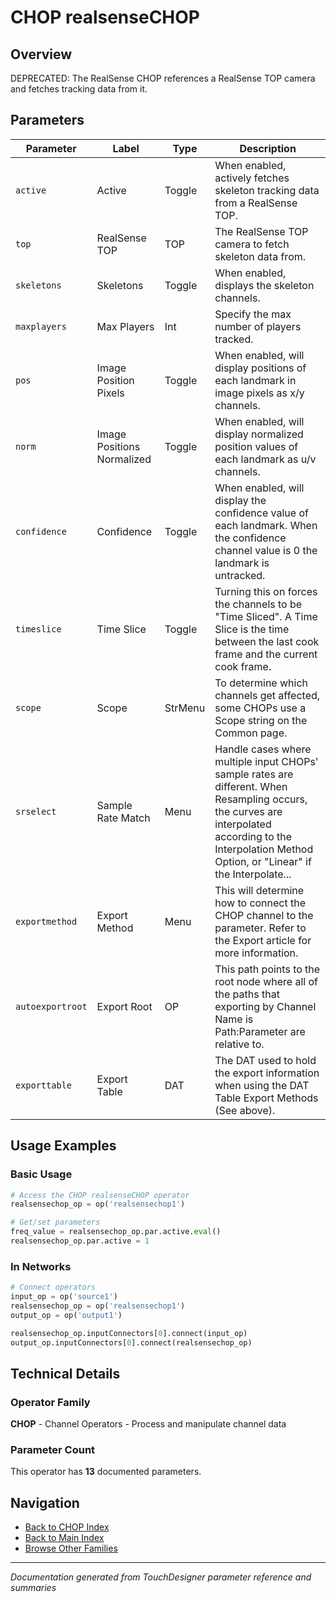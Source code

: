# CHOP realsenseCHOP

## Overview

DEPRECATED: The RealSense CHOP references a RealSense TOP camera and fetches tracking data from it.

## Parameters

| Parameter | Label | Type | Description |
|-----------|-------|------|-------------|
| `active` | Active | Toggle | When enabled, actively fetches skeleton tracking data from a RealSense TOP. |
| `top` | RealSense TOP | TOP | The RealSense TOP camera to fetch skeleton data from. |
| `skeletons` | Skeletons | Toggle | When enabled, displays the skeleton channels. |
| `maxplayers` | Max Players | Int | Specify the max number of players tracked. |
| `pos` | Image Position Pixels | Toggle | When enabled, will display positions of each landmark in image pixels as x/y channels. |
| `norm` | Image Positions Normalized | Toggle | When enabled, will display normalized position values of each landmark as u/v channels. |
| `confidence` | Confidence | Toggle | When enabled, will display the confidence value of each landmark. When the confidence channel value is 0 the landmark is untracked. |
| `timeslice` | Time Slice | Toggle | Turning this on forces the channels to be "Time Sliced".  A Time Slice is the time between the last cook frame and the current cook frame. |
| `scope` | Scope | StrMenu | To determine which channels get affected, some CHOPs use a Scope string on the Common page. |
| `srselect` | Sample Rate Match | Menu | Handle cases where multiple input CHOPs' sample rates are different. When Resampling occurs, the curves are interpolated according to the Interpolation Method Option, or "Linear" if the Interpolate... |
| `exportmethod` | Export Method | Menu | This will determine how to connect the CHOP channel to the parameter. Refer to the Export article for more information. |
| `autoexportroot` | Export Root | OP | This path points to the root node where all of the paths that exporting by Channel Name is Path:Parameter are relative to. |
| `exporttable` | Export Table | DAT | The DAT used to hold the export information when using the DAT Table Export Methods (See above). |

## Usage Examples

### Basic Usage

```python
# Access the CHOP realsenseCHOP operator
realsensechop_op = op('realsensechop1')

# Get/set parameters
freq_value = realsensechop_op.par.active.eval()
realsensechop_op.par.active = 1
```

### In Networks

```python
# Connect operators
input_op = op('source1')
realsensechop_op = op('realsensechop1')
output_op = op('output1')

realsensechop_op.inputConnectors[0].connect(input_op)
output_op.inputConnectors[0].connect(realsensechop_op)
```

## Technical Details

### Operator Family

**CHOP** - Channel Operators - Process and manipulate channel data

### Parameter Count

This operator has **13** documented parameters.

## Navigation

- [Back to CHOP Index](../CHOP/CHOP_INDEX.md)
- [Back to Main Index](../OPERATORS_INDEX.md)
- [Browse Other Families](../OPERATORS_INDEX.md#quick-navigation)

---
*Documentation generated from TouchDesigner parameter reference and summaries*

